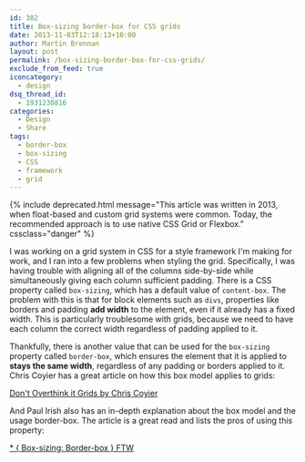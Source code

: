 ```yaml
---
id: 382
title: Box-sizing border-box for CSS grids
date: 2013-11-03T12:18:13+10:00
author: Martin Brennan
layout: post
permalink: /box-sizing-border-box-for-css-grids/
exclude_from_feed: true
iconcategory:
  - design
dsq_thread_id:
  - 1931230816
categories:
  - Design
  - Share
tags:
  - border-box
  - box-sizing
  - CSS
  - framework
  - grid
---
```


{% include deprecated.html message="This article was written in 2013, when float-based and custom grid systems were common. Today, the recommended approach is to use native CSS Grid or Flexbox." cssclass="danger" %}

I was working on a grid system in CSS for a style framework I'm making for work, and I ran into a few problems when styling the grid. Specifically, I was having trouble with aligning all of the columns side-by-side while simultaneously giving each column sufficient padding. There is a CSS property called `box-sizing`, which has a default value of `content-box`. The problem with this is that for block elements such as `divs`, properties like borders and padding **add width** to the element, even if it already has a fixed width. This is particularly troublesome with grids, because we need to have each column the correct width regardless of padding applied to it.<!--more-->

Thankfully, there is another value that can be used for the `box-sizing` property called `border-box`, which ensures the element that it is applied to **stays the same width**, regardless of any padding or borders applied to it. Chris Coyier has a great article on how this box model applies to grids:

[Don't Overthink it Grids by Chris Coyier](http://css-tricks.com/dont-overthink-it-grids/)

And Paul Irish also has an in-depth explanation about the box model and the usage border-box. The article is a great read and lists the pros of using this property:

[* { Box-sizing: Border-box } FTW](http://www.paulirish.com/2012/box-sizing-border-box-ftw/)
